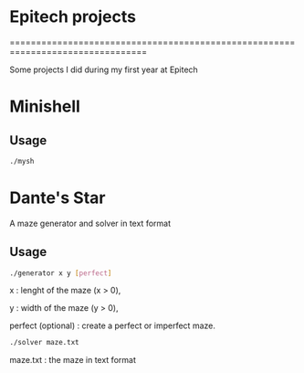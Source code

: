 # Epitech projects
================================================================================

Some projects I did during my first year at Epitech


# Minishell

## Usage
```bash
./mysh
```

# Dante's Star
A maze generator and solver in text format

## Usage
```bash
./generator x y [perfect]
```

x : lenght of the maze (x > 0),

y : width of the maze (y > 0),

perfect (optional) : create a perfect or imperfect maze.

```bash
./solver maze.txt
```

maze.txt : the maze in text format
